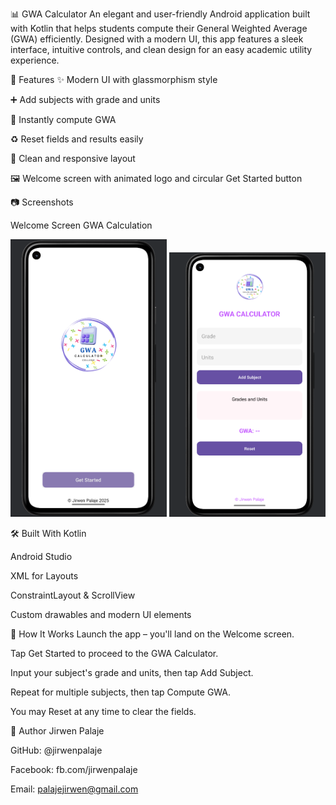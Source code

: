 📊 GWA Calculator
An elegant and user-friendly Android application built with Kotlin that helps students compute their General Weighted Average (GWA) efficiently. Designed with a modern UI, this app features a sleek interface, intuitive controls, and clean design for an easy academic utility experience.

🚀 Features
✨ Modern UI with glassmorphism style

➕ Add subjects with grade and units

🔢 Instantly compute GWA

♻️ Reset fields and results easily

📱 Clean and responsive layout

🖼️ Welcome screen with animated logo and circular Get Started button

📷 Screenshots

Welcome Screen                                         GWA Calculation

<img src="start.png" alt="Main Screen" width="250"/>  <img src="image.png" alt="GWA Computed" width="250"/>





🛠️ Built With
Kotlin

Android Studio

XML for Layouts

ConstraintLayout & ScrollView

Custom drawables and modern UI elements

🧠 How It Works
Launch the app – you'll land on the Welcome screen.

Tap Get Started to proceed to the GWA Calculator.

Input your subject's grade and units, then tap Add Subject.

Repeat for multiple subjects, then tap Compute GWA.

You may Reset at any time to clear the fields.

👤 Author
Jirwen Palaje

GitHub: @jirwenpalaje

Facebook: fb.com/jirwenpalaje

Email: palajejirwen@gmail.com 





